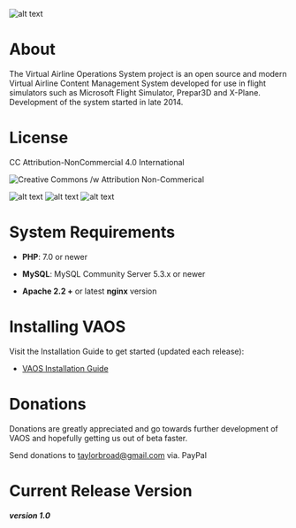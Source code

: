 ![alt text](https://i.imgur.com/53yyaeT.png)

# About

The Virtual Airline Operations System project is an open source and modern Virtual Airline Content Management System developed for use in flight simulators such as Microsoft Flight Simulator, Prepar3D and X-Plane. Development of the system started in late 2014.


# License

CC Attribution-NonCommercial 4.0 International

![Creative Commons /w Attribution Non-Commerical](https://i.creativecommons.org/l/by-nc/4.0/88x31.png)

![alt text](https://creativecommons.org//wp-content/themes/creativecommons.org/images/chooser_cc.png "CC") ![alt text](https://creativecommons.org/wp-content/themes/creativecommons.org/images/chooser_by.png "CC") ![alt text](https://creativecommons.org//wp-content/themes/creativecommons.org/images/chooser_nc.png "CC")



# System Requirements

- **PHP**: 7.0 or newer

- **MySQL**: MySQL Community Server 5.3.x or newer

- **Apache 2.2 +** or latest **nginx** version

# Installing VAOS

Visit the Installation Guide to get started (updated each release):
* [VAOS Installation Guide](https://github.com/FSVAOS/VAOS/blob/master/Documentation/InstallationGuide.pdf)

# Donations
Donations are greatly appreciated and go towards further development of VAOS and hopefully getting us out of beta faster.

Send donations to taylorbroad@gmail.com via. PayPal

# Current Release Version
##### version 1.0

